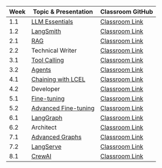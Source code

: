 | Week | Topic & Presentation                                                                                                                   | Classroom GitHub                                                                                                   |
|------|-----------------------------------------------------------------------------------------------------------------------------------------|-------------------------------------------------------------------------------------------------------------------|
| 1.1  | [LLM Essentials](https://docs.google.com/presentation/d/1JF9qD038gCfduvsO8UL4za4WDr2298cQwVYyx0B5ul8/edit?usp=sharing)                   | [Classroom Link](https://classroom.github.com/a/pe6Zd0rp)                                                          |
| 1.2  | [LangSmith](https://docs.google.com/presentation/d/1xJ6eoZ0SBHgKh9tE0rzSAsUK_pZ63ZBwuVPlWHGhGvg/edit?usp=sharing)                        | [Classroom Link](https://classroom.github.com/a/HCXYoyHF)                                                          |
| 2.1  | [RAG](https://docs.google.com/presentation/d/1DHf_on-gunGBvdkXBDrUsh4_DaaVY0JPgOOtZO6dg4I/edit?usp=sharing)                              | [Classroom Link](https://classroom.github.com/a/S0lJkNXv)                                                          |
| 2.2  | Technical Writer                                                                                                                        | [Classroom Link](https://classroom.github.com/a/eeNus88o)                                                          |
| 3.1  | [Tool Calling](https://docs.google.com/presentation/d/1VZ1aJtPPeb0p0abW5Ejw2DIqWjlonCpvaBdvbovPjLI/edit?usp=sharing)                     | [Classroom Link](https://classroom.github.com/a/v6ji35_6)                                                          |
| 3.2  | [Agents](https://docs.google.com/presentation/d/1rFHWzdaFI_h18E-9jLKy2GaTwqO8Bl-_D3243JMpNtQ/edit?usp=sharing)                           | [Classroom Link](https://classroom.github.com/a/AmPPvOTI)                                                          |
| 4.1  | [Chaining with LCEL](https://docs.google.com/presentation/d/1VwfvVTdOCvIttYFlBYwQ7apo_HPXkDrx1KqXciJMT9s/edit?usp=sharing)               | [Classroom Link](https://classroom.github.com/a/Zhal50ZN)                                                          |
| 4.2  | Developer                                                                                                                               | [Classroom Link](https://classroom.github.com/a/lfRo3gfr)                                                          |
| 5.1  | [Fine-tuning](https://docs.google.com/presentation/d/1gRMGXj5UwsOOYbciJLwS1pVrRM-5NtItXYnmfIA3Jxo/edit?usp=sharing)                      | [Classroom Link](https://classroom.github.com/a/6Q62X2Xu)                                                          |
| 5.2  | [Advanced Fine-tuning](https://docs.google.com/presentation/d/1iXOPjEPWPp1BLx-5yQadpSma22tfj5ybtfpuSrUnJsA/edit?usp=sharing)             | [Classroom Link](https://classroom.github.com/a/4qJ-0757)                                                          |
| 6.1  | [LangGraph](https://docs.google.com/presentation/d/1QQC4T1q-JoYLlZc781xeUm411ZbJ0eBXY1xMvYH1SX4/edit?usp=sharing)                        | [Classroom Link](https://classroom.github.com/a/0bU3e7YU)                                                          |
| 6.2  | Architect                                                                                                                               | [Classroom Link](https://classroom.github.com/a/Ev_hJXKx)                                                          |
| 7.1  | [Advanced Graphs](https://docs.google.com/presentation/d/1LPFlK_vst4XDcdyS_EQ3LfRPEsXDpvzp80vgZk7pMR0/edit?usp=sharing)                  | [Classroom Link](https://classroom.github.com/a/AtD1jQIT)                                                          |
| 7.2  | [LangServe](https://docs.google.com/presentation/d/1hpNemKpwgmZRQubRjZC3i1JKRXjXmLa9QbUWqNHkQug/edit?usp=sharing)                        | [Classroom Link](https://classroom.github.com/a/jUNclcso)                                                          |
| 8.1  | [CrewAI](https://docs.google.com/presentation/d/187Ocq5jxONhhNVNRtmaQnlbeAgLfhrQQ7GVS-msWd-A/edit?usp=sharing)                           | [Classroom Link](https://classroom.github.com/a/u6HcFFbK)                                                          |

